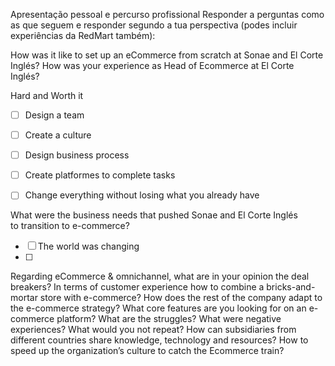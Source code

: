 Apresentação pessoal e percurso profissional
Responder a perguntas como as que seguem e responder segundo a tua perspectiva (podes incluir experiências da RedMart também):

How was it like to set up an eCommerce from scratch at Sonae and El Corte Inglés?
How was your experience as Head of Ecommerce at El Corte Inglés?

Hard and Worth it

- [ ] Design a team
- [ ] Create a culture 
- [ ] Design business process
- [ ] Create platformes to complete tasks
- [ ] Change everything without losing what you already have


What were the business needs that pushed Sonae and El Corte Inglés to transition to e-commerce?

- [ ] The world was changing
- [ ] 

Regarding eCommerce & omnichannel, what are in your opinion the deal breakers?
In terms of customer experience how to combine a bricks-and-mortar store with e-commerce?
How does the rest of the company adapt to the e-commerce strategy?
What core features are you looking for on an e-commerce platform?
What are the struggles?
What were negative experiences?
What would you not repeat?
How can subsidiaries from different countries share knowledge, technology and resources?
How to speed up the organization’s culture to catch the Ecommerce train?
